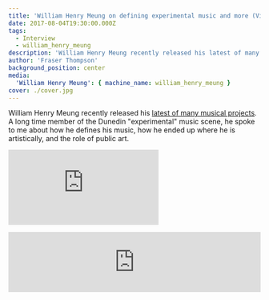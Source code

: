 ```yaml
---
title: 'William Henry Meung on defining experimental music and more (Video)'
date: 2017-08-04T19:30:00.000Z
tags:
  - Interview
  - william_henry_meung
description: 'William Henry Meung recently released his latest of many experimental music releases. He spoke to me about how he defines his music, how he ended up where he is artistically, and the role of public art.'
author: 'Fraser Thompson'
background_position: center
media:
  'William Henry Meung': { machine_name: william_henry_meung }
cover: ./cover.jpg
---
```


William Henry Meung recently released his [latest of many musical projects](https://williamhenrymeung2.bandcamp.com/album/rotten-rainbows-side-x-devour-the-hands-side-y-spit-out-the-leaves-side-z-bonus-live-recording-at-the-auricle-sonic-arts-gallery). A long time member of the Dunedin "experimental" music scene, he spoke to me about how he defines his music, how he ended up where he is artistically, and the role of public art.

<div class="youtubeEmbed">
  <iframe src="https://www.youtube.com/embed/F8DrsGOgI_A/?autoplay=0&amp;autohide=1&amp;vq=hd720&amp;start=" frameborder="0" allowfullscreen="yes"></iframe>
</div>

<p>
<iframe style="border: 0; width: 100%; height: 120px;" src="https://bandcamp.com/EmbeddedPlayer/album=1632500204/size=large/bgcol=ffffff/linkcol=0687f5/tracklist=false/artwork=small/transparent=true/" seamless><a href="http://williamhenrymeung2.bandcamp.com/album/rotten-rainbows-side-x-devour-the-hands-side-y-spit-out-the-leaves-side-z-bonus-live-recording-at-the-auricle-sonic-arts-gallery">Rotten Rainbows. side X: Devour the hands. side Y: Spit out the leaves. side Z: Bonus live recording at The Auricle Sonic Arts Gallery. by William Henry Meung</a></iframe>
<p>
